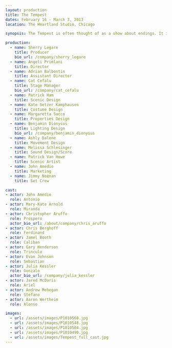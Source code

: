 ```yaml
---
layout: production
title: The Tempest
dates: February 16 - March 3, 2013
location: The Heartland Studio, Chicago

synopsis: The Tempest is often thought of as a show about endings. It is one of Shakespeare’s last plays and it does deal  with  mortality  and  loss  of  power.  But  it  is  also  a  show  about  beginnings,  the  kind  that  you only get by shucking off the burden of the past and finding freedom in the future. This Alchemy Punk version came about after the founders of The Accidental Shakespeare Company took in a showing of Julie Taymor’s film version of the play.

production:
  - name: Sherry Legare
    title: Producer
    bio_url: /company/sherry_legare
  - name: Angeli Primlani
    title: Director
  - name: Adrian Balbontin
    title: Assistant Director
  - name: Cat Cefalu
    title: Stage Manager
    bio_url: /company/cat_cefalu
  - name: Patrick Ham
    title: Scenic Design
  - name: Kate Setzer Kamphausen
    title: Costume Design
  - name: Margaretta Sacco
    title: Properties Design
  - name: Benjamin Dionysus
    title: Lighting Design
    bio_url: /company/benjamin_dionysus
  - name: Ashly Dalene
    title: Movement Design
  - name: Melissa Schlesinger
    title: Sound Design/Score
  - name: Patrick Van Howe
    title: Scenic Artist
  - name: John Amedio
    title: Marketing
  - name: Jimmy Neenan
    title: Set Crew

cast:
- actor: John Amedio
  role: Antonio
- actor: Mary-Kate Arnold
  role: Miranda
- actor: Christopher Aruffo
  role: Prospero
  actor_bio_url: /about/company/chris_aruffo
- actor: Chris Berghoff
  role: Ferdinand
- actor: Jamel Booth
  role: Caliban
- actor: Gary Henderson
  role: Trinculo
- actor: Evan Johnson
  role: Sebastian
- actor: Julia Kessler
  role: Gonzalo
  actor_bio_url: /company/julia_kessler
- actor: Jared McDaris
  role: Ariel
- actor: Andrew Mehegan
  role: Stefano
- actor: Aaron Wertheim
  role: Alonso

images:
  - url: /assets/images/P1010560.jpg
  - url: /assets/images/P1010548.jpg
  - url: /assets/images/P1010504.jpg
  - url: /assets/images/P1010490.jpg
  - url: /assets/images/Tempest_full_cast.jpg
---
```

